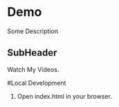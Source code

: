 # Demo

Some Description


## SubHeader


Watch My Videos.

#Local Development

1. Open index.html in your browser.



